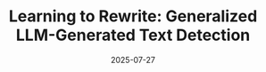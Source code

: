 ---
title: "Learning to Rewrite: Generalized LLM-Generated Text Detection"
collection: manuscripts
permalink: /manuscripts/2025-07-27-Text-LLM-Detection
date: 2025-07-27
venue: ''
paperurl: 'https://arxiv.org/abs/2408.04237'
citation: 'Wei Hao, Ran Li, Weiliang Zhao, Junfeng Yang, and Chengzhi Mao. &quot;Learning to Rewrite: Generalized LLM-Generated Text Detection&quot;, arXiv preprint arXiv:2408.04237 (submitted to ACL 2025).'
---